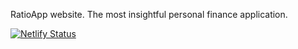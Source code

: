 RatioApp website.
The most insightful personal finance application.

[![Netlify Status](https://api.netlify.com/api/v1/badges/515b6b0b-77d2-47df-a40e-e0433e852589/deploy-status)](https://app.netlify.com/sites/ratioapp/deploys)
